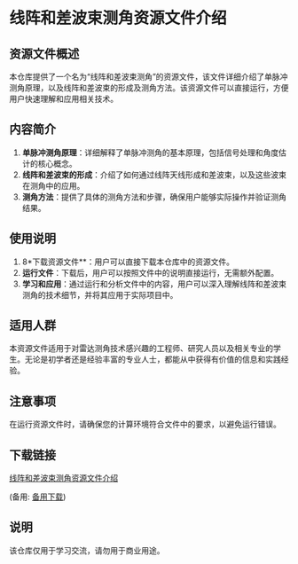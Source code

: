# 线阵和差波束测角资源文件介绍

## 资源文件概述

本仓库提供了一个名为“线阵和差波束测角”的资源文件，该文件详细介绍了单脉冲测角原理，以及线阵和差波束的形成及测角方法。该资源文件可以直接运行，方便用户快速理解和应用相关技术。

## 内容简介

1. **单脉冲测角原理**：详细解释了单脉冲测角的基本原理，包括信号处理和角度估计的核心概念。
2. **线阵和差波束的形成**：介绍了如何通过线阵天线形成和差波束，以及这些波束在测角中的应用。
3. **测角方法**：提供了具体的测角方法和步骤，确保用户能够实际操作并验证测角结果。

## 使用说明

1. 8*下载资源文件**：用户可以直接下载本仓库中的资源文件。
2. **运行文件**：下载后，用户可以按照文件中的说明直接运行，无需额外配置。
3. **学习和应用**：通过运行和分析文件中的内容，用户可以深入理解线阵和差波束测角的技术细节，并将其应用于实际项目中。

## 适用人群

本资源文件适用于对雷达测角技术感兴趣的工程师、研究人员以及相关专业的学生。无论是初学者还是经验丰富的专业人士，都能从中获得有价值的信息和实践经验。

## 注意事项

在运行资源文件时，请确保您的计算环境符合文件中的要求，以避免运行错误。

## 下载链接
[线阵和差波束测角资源文件介绍](https://pan.quark.cn/s/1ed4ebf2941d) 

(备用: [备用下载](https://pan.baidu.com/s/1fmMWeg9qeEQGV95dGmdTWg?pwd=1234))

## 说明

该仓库仅用于学习交流，请勿用于商业用途。
